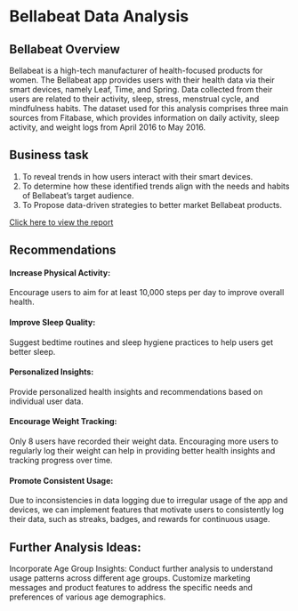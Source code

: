 # Bellabeat Data Analysis
## Bellabeat Overview
Bellabeat is a high-tech manufacturer of health-focused products for women. The Bellabeat app provides users with their health data via their smart devices, namely Leaf, Time, and Spring. Data collected from their users are related to their activity, sleep, stress, menstrual cycle, and mindfulness habits. The dataset used for this analysis comprises three main sources from Fitabase, which provides information on daily activity, sleep activity, and weight logs from April 2016 to May 2016.

## Business task
1. To reveal trends in how users interact with their smart devices.
2. To determine how these identified trends align with the needs and habits of Bellabeat’s target audience.
3. To Propose data-driven strategies to better market Bellabeat products.

[Click here to view the report](https://github.com/debjiro/Bellabeat-Data-Analysis.git)

## Recommendations

#### Increase Physical Activity:
Encourage users to aim for at least 10,000 steps per day to improve overall health.

#### Improve Sleep Quality:
Suggest bedtime routines and sleep hygiene practices to help users get better sleep.

#### Personalized Insights:
Provide personalized health insights and recommendations based on individual user data.

#### Encourage Weight Tracking:
Only 8 users have recorded their weight data. Encouraging more users to regularly log their weight can help in providing better health insights and tracking progress over time.


#### Promote Consistent Usage:
Due to inconsistencies in data logging due to irregular usage of the app and devices, we can implement features that motivate users to consistently log their data, such as streaks, badges, and rewards for continuous usage.

## Further Analysis Ideas: 
Incorporate Age Group Insights:
Conduct further analysis to understand usage patterns across different age groups.
Customize marketing messages and product features to address the specific needs and preferences of various age demographics.

